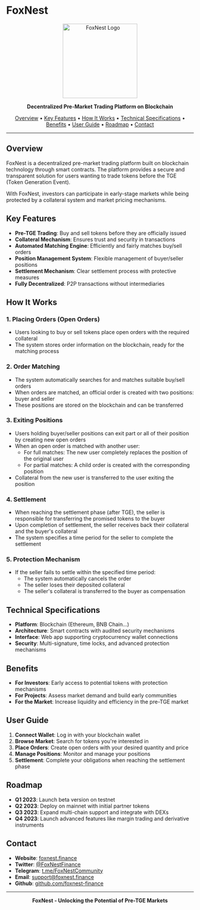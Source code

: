# FoxNest

<p align="center">
  <img src="assets/foxnest-logo.png" alt="FoxNest Logo" width="200" />
</p>

<p align="center">
  <strong>Decentralized Pre-Market Trading Platform on Blockchain</strong>
</p>

<p align="center">
  <a href="#overview">Overview</a> •
  <a href="#key-features">Key Features</a> •
  <a href="#how-it-works">How It Works</a> •
  <a href="#technical-specifications">Technical Specifications</a> •
  <a href="#benefits">Benefits</a> •
  <a href="#user-guide">User Guide</a> •
  <a href="#roadmap">Roadmap</a> •
  <a href="#contact">Contact</a>
</p>

---

## Overview

FoxNest is a decentralized pre-market trading platform built on blockchain technology through smart contracts. The platform provides a secure and transparent solution for users wanting to trade tokens before the TGE (Token Generation Event).

With FoxNest, investors can participate in early-stage markets while being protected by a collateral system and market pricing mechanisms.

## Key Features

- **Pre-TGE Trading**: Buy and sell tokens before they are officially issued
- **Collateral Mechanism**: Ensures trust and security in transactions
- **Automated Matching Engine**: Efficiently and fairly matches buy/sell orders
- **Position Management System**: Flexible management of buyer/seller positions
- **Settlement Mechanism**: Clear settlement process with protective measures
- **Fully Decentralized**: P2P transactions without intermediaries

## How It Works

### 1. Placing Orders (Open Orders)

- Users looking to buy or sell tokens place open orders with the required collateral
- The system stores order information on the blockchain, ready for the matching process

### 2. Order Matching

- The system automatically searches for and matches suitable buy/sell orders
- When orders are matched, an official order is created with two positions: buyer and seller
- These positions are stored on the blockchain and can be transferred

### 3. Exiting Positions

- Users holding buyer/seller positions can exit part or all of their position by creating new open orders
- When an open order is matched with another user:
  - For full matches: The new user completely replaces the position of the original user
  - For partial matches: A child order is created with the corresponding position
- Collateral from the new user is transferred to the user exiting the position

### 4. Settlement

- When reaching the settlement phase (after TGE), the seller is responsible for transferring the promised tokens to the buyer
- Upon completion of settlement, the seller receives back their collateral and the buyer's collateral
- The system specifies a time period for the seller to complete the settlement

### 5. Protection Mechanism

- If the seller fails to settle within the specified time period:
  - The system automatically cancels the order
  - The seller loses their deposited collateral
  - The seller's collateral is transferred to the buyer as compensation

## Technical Specifications

- **Platform**: Blockchain (Ethereum, BNB Chain...)
- **Architecture**: Smart contracts with audited security mechanisms
- **Interface**: Web app supporting cryptocurrency wallet connections
- **Security**: Multi-signature, time locks, and advanced protection mechanisms

## Benefits

- **For Investors**: Early access to potential tokens with protection mechanisms
- **For Projects**: Assess market demand and build early communities
- **For the Market**: Increase liquidity and efficiency in the pre-TGE market

## User Guide

1. **Connect Wallet**: Log in with your blockchain wallet
2. **Browse Market**: Search for tokens you're interested in
3. **Place Orders**: Create open orders with your desired quantity and price
4. **Manage Positions**: Monitor and manage your positions
5. **Settlement**: Complete your obligations when reaching the settlement phase

## Roadmap

- **Q1 2023**: Launch beta version on testnet
- **Q2 2023**: Deploy on mainnet with initial partner tokens
- **Q3 2023**: Expand multi-chain support and integrate with DEXs
- **Q4 2023**: Launch advanced features like margin trading and derivative instruments

## Contact

- **Website**: [foxnest.finance](https://foxnest.finance)
- **Twitter**: [@FoxNestFinance](https://twitter.com/FoxNestFinance)
- **Telegram**: [t.me/FoxNestCommunity](https://t.me/FoxNestCommunity)
- **Email**: support@foxnest.finance
- **Github**: [github.com/foxnest-finance](https://github.com/foxnest-finance)

---

<p align="center">
  <strong>FoxNest - Unlocking the Potential of Pre-TGE Markets</strong>
</p> 